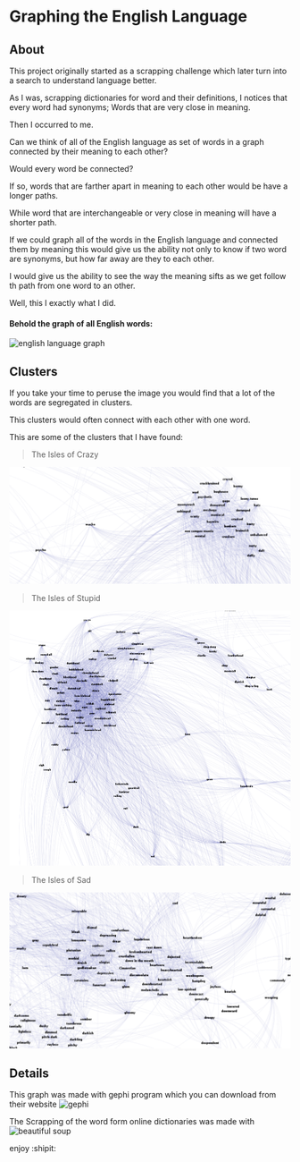 # Graphing the English Language

## About

This project originally started as a scrapping challenge which later turn into a search to understand language better. 

As I was, scrapping dictionaries for word and their definitions, I notices that every word had synonyms; Words that are very close in meaning.

Then I occurred to me. 

Can we think of all of the English language as set of words in a graph connected by their meaning to each other? 

Would every word be connected?

If so, words that are farther apart in meaning to each other would be have a longer paths.

While word that are interchangeable or very close in meaning will have a shorter path.

If we could graph all of the words in the English language and connected them by meaning this would give us the ability not only to know if two word are synonyms, but how far away are they to each other.

I would give us the ability to see the way the meaning sifts as we get follow th path from one word to an other. 

Well, this I exactly what I did.

#### Behold the graph of all English words:

![english language graph](assets/Words_Graph.png)



## Clusters 

If you take your time to peruse the image you would find that a lot of the words are segregated in clusters.

This clusters would often connect with each other with one word. 

This are some of the clusters that I have found:

> The Isles of Crazy

![the isles of crazy](assets/the_isles_of_crazy.png)

> The Isles of Stupid

!['the isles of stupid'](assets/the_isles_of_stupid.png)


> The Isles of Sad

!['the isles of sad'](assets/the_isles_of_sad.png)



## Details

This graph was made with gephi program which you can download from their website ![gephi](https://gephi.org/)

The Scrapping of the word form online dictionaries was made with ![beautiful soup](https://beautiful-soup-4.readthedocs.io/en/latest/)

enjoy :shipit:


